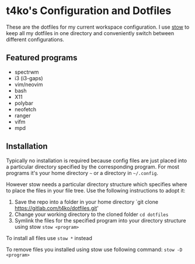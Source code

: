 # t4ko's Configuration and Dotfiles
These are the dotfiles for my current workspace configuration. I use [stow](https://www.gnu.org/software/stow/) to keep all my dotfiles in one directory and conveniently switch between different configurations.

## Featured programs

+ spectrwm
+ i3 (i3-gaps)
+ vim/neovim
+ bash
+ X11
+ polybar
+ neofetch
+ ranger
+ vifm
+ mpd

## Installation

Typically no installation is required because config files are just placed into a particular directory specified by the corresponding program. For most programs it's your home directory `~` or a directory in `~/.config`.

However stow needs a particular directory structure which specifies where to place the files in your file tree. Use the following instructions to adopt it:
1. Save the repo into a folder in your home directory 
`git clone https://gitlab.com/t4ko/dotfiles.git'
1. Change your working directory to the cloned folder
`cd dotfiles`
1. Symlink the files for the specified program into your directory structure using stow
`stow <program>`

To install all files use
`stow *` instead 

To remove files you installed using stow use following command:
`stow -D <program>`
